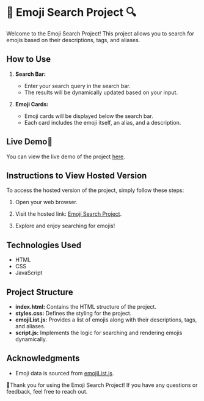 # 🧐 Emoji Search Project 🔍

Welcome to the Emoji Search Project! This project allows you to search for emojis based on their descriptions, tags, and aliases.

## How to Use

1. **Search Bar:**
   - Enter your search query in the search bar.
   - The results will be dynamically updated based on your input.

2. **Emoji Cards:**
   - Emoji cards will be displayed below the search bar.
   - Each card includes the emoji itself, an alias, and a description.

## Live Demo💫

You can view the live demo of the project [here](https://chouhanmahima.github.io/SearchEmoji_project/).

## Instructions to View Hosted Version

To access the hosted version of the project, simply follow these steps:

1. Open your web browser.

2. Visit the hosted link: [Emoji Search Project](https://chouhanmahima.github.io/SearchEmoji_project/).

3. Explore and enjoy searching for emojis!

## Technologies Used

- HTML
- CSS
- JavaScript

## Project Structure

- **index.html:** Contains the HTML structure of the project.
- **styles.css:** Defines the styling for the project.
- **emojiList.js:** Provides a list of emojis along with their descriptions, tags, and aliases.
- **script.js:** Implements the logic for searching and rendering emojis dynamically.

## Acknowledgments

- Emoji data is sourced from [emojiList.js](./emojiList.js).

💚Thank you for using the Emoji Search Project! If you have any questions or feedback, feel free to reach out.
